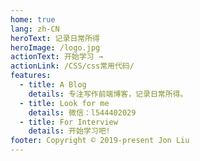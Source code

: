 ```yaml
---
home: true
lang: zh-CN
heroText: 记录日常所得
heroImage: /logo.jpg
actionText: 开始学习 →
actionLink: /CSS/css常用代码/
features:
  - title: A Blog
    details: 专注写作前端博客，记录日常所得。
  - title: Look for me
    details: 微信：l544402029
  - title: For Interview
    details: 开始学习吧!
footer: Copyright © 2019-present Jon Liu
---
```

